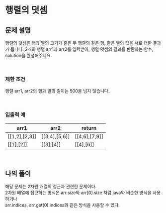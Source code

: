 # 행렬의 덧셈

## 문제 설명
행렬의 덧셈은 행과 열의 크기가 같은 두 행렬의 같은 행, 같은 열의 값을 서로 더한 결과가 됩니다. 2개의 행렬 arr1과 arr2를 입력받아, 행렬 덧셈의 결과를 반환하는 함수, solution을 완성해주세요.

<br>

### 제한 조건
행렬 arr1, arr2의 행과 열의 길이는 500을 넘지 않습니다.

<br>

### 입출력 예
| arr1          | arr2          | return        |
|---------------|---------------|---------------|
| [[1,2],[2,3]] | [[3,4],[5,6]] | [[4,6],[7,9]] |
| [[1],[2]]     | [[3],[4]]     | [[4],[6]]     |

<br>

## 나의 풀이
해당 문제는 2차원 배열의 접근과 관련한 문제이다. <br>
2차원 배열에 접근하는 방식은 arr.size와 arr[0].size 처럼 java와 비슷한 방식을 사용하거나 <br> arr.indices, arr.get(0).indices와 같은 방식을 사용할 수 있다.